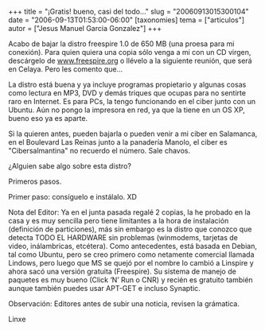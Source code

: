 +++
title = "¡Gratis! bueno, casi del todo..."
slug = "20060913015300104"
date = "2006-09-13T01:53:00-06:00"
[taxonomies]
tema = ["articulos"]
autor = ["Jesus Manuel Garcia Gonzalez"]
+++

Acabo de bajar la distro freespire 1.0 de 650 MB (una proesa para mi
conexión). Para quien quiera una copia sólo venga a mi con un CD virgen,
descárgelo de <a href="http://www.freespire.org">www.freespire.org</a> o
llévelo a la siguiente reunión, que será en Celaya. Pero les comento
que…

<!-- more -->
La distro está buena y ya incluye programas propietario y algunas cosas
como lectura en MP3, DVD y demás triques que ocupas para no sentirte
raro en Internet. Es para PCs, la tengo funcionando en el ciber junto
con un Ubuntu. Aún no pongo la impresora en red, ya que la tiene en un
OS XP, bueno eso ya es aparte.

Si la quieren antes, pueden bajarla o pueden venir a mi ciber en
Salamanca, en el Boulevard Las Reinas junto a la panadería Manolo, el
ciber es "Cibersalmantina" no recuerdo el número. Sale chavos.

¿Alguien sabe algo sobre esta distro?

Primeros pasos.

Primer paso: consíguelo e instálalo. XD

Nota del Editor: Ya en el junta pasada regalé 2 copias, la he probado en
la casa y es muy sencilla pero tiene limitantes a la hora de instalación
(definición de particiones), más sin embargo es la distro que conozco
que detecta TODO EL HARDWARE sin problemas (winmodems, tarjetas de
video, inálambricas, etcétera). Como antecedentes, está basada en
Debian, tal como Ubuntu, pero se creo primero como netamente comercial
llamada Lindows, pero luego que MS se quejó por el nombre lo cambió a
Linspire y ahora sacó una versión gratuita (Freespire). Su sistema de
manejo de paquetes es muy bueno (Click ‘N’ Run o CNR) y recién es
gratuito también aunque también puedes usar APT-GET e incluso Synaptic.

Observación: Editores antes de subir una noticia, revisen la grámatica.

Linxe
